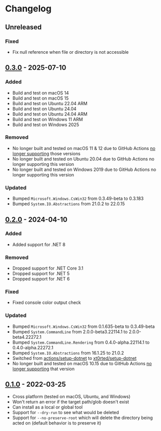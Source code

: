 # Changelog

## Unreleased

### Fixed

- Fix null reference when file or directory is not accessible

## [0.3.0](https://github.com/xt0rted/dotnet-rimraf/compare/v0.2.0...v0.3.0) - 2025-07-10

### Added

- Build and test on macOS 14
- Build and test on macOS 15
- Build and test on Ubuntu 22.04 ARM
- Build and test on Ubuntu 24.04
- Build and test on Ubuntu 24.04 ARM
- Build and test on Windows 11 ARM
- Build and test on Windows 2025

### Removed

- No longer built and tested on macOS 11 & 12 due to GitHub Actions [no longer supporting](https://github.com/actions/runner-images/issues/9255) those versions
- No longer built and tested on Ubuntu 20.04 due to GitHub Actions no longer supporting this version
- No longer built and tested on Windows 2019 due to GitHub Actions no longer supporting this version

### Updated

- Bumped `Microsoft.Windows.CsWin32` from 0.3.49-beta to 0.3.183
- Bumped `System.IO.Abstractions` from 21.0.2 to 22.0.15

## [0.2.0](https://github.com/xt0rted/dotnet-rimraf/compare/v0.1.0...v0.2.0) - 2024-04-10

### Added

- Added support for .NET 8

### Removed

- Dropped support for .NET Core 3.1
- Dropped support for .NET 5
- Dropped support for .NET 6

### Fixed

- Fixed console color output check

### Updated

- Bumped `Microsoft.Windows.CsWin32` from 0.1.635-beta to 0.3.49-beta
- Bumped `System.CommandLine` from 2.0.0-beta3.22114.1 to 2.0.0-beta4.22272.1
- Bumped `System.CommandLine.Rendering` from 0.4.0-alpha.22114.1 to 0.4.0-alpha.22272.1
- Bumped `System.IO.Abstractions` from 16.1.25 to 21.0.2
- Switched from [actions/setup-dotnet](https://github.com/actions/setup-dotnet) to [xt0rted/setup-dotnet](https://github.com/xt0rted/setup-dotnet)
- No longer built and tested on macOS 10.15 due to GitHub Actions [no longer supporting](https://github.com/actions/virtual-environments/issues/5583) that version

## [0.1.0](https://github.com/xt0rted/dotnet-rimraf/releases/tag/v0.1.0) - 2022-03-25

- Cross platform (tested on macOS, Ubuntu, and Windows)
- Won't return an error if the target path/glob doesn't exist
- Can install as a local or global tool
- Support for `--dry-run` to see what would be deleted
- Support for `--no-preserve-root` which will delete the directory being acted on (default behavior is to preserve it)
